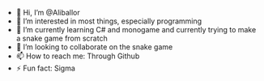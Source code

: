 - 👋 Hi, I’m @Aliballor
- 👀 I’m interested in most things, especially programming
- 🌱 I’m currently learning C# and monogame and currently trying to make a snake game from scratch
- 💞️ I’m looking to collaborate on the snake game
- 📫 How to reach me: Through Github
- ⚡ Fun fact: Sigma

<!---
Aliballor/Aliballor is a ✨ special ✨ repository because its `README.md` (this file) appears on your GitHub profile.
You can click the Preview link to take a look at your changes.
--->
